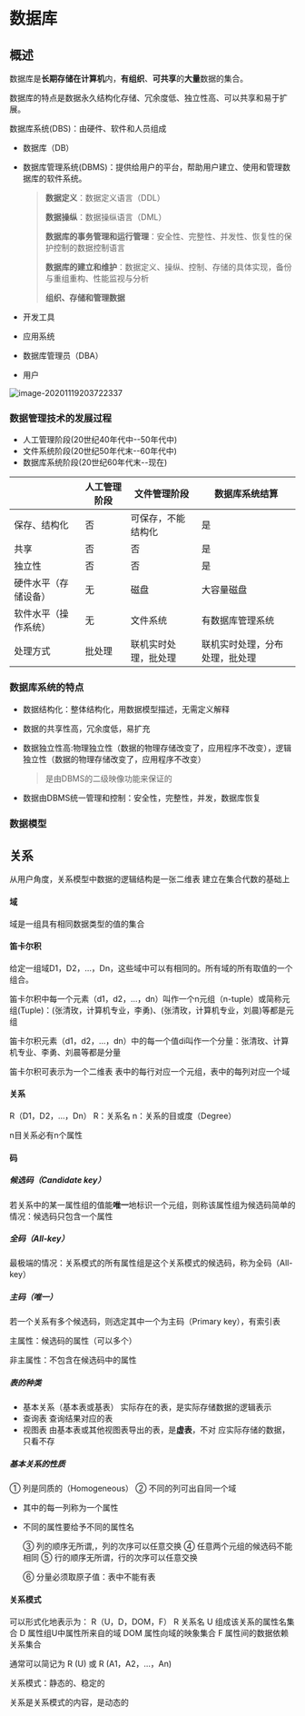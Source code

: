 # 数据库

## 概述

数据库是**长期存储在计算机**内，**有组织**、**可共享**的**大量**数据的集合。

数据库的特点是数据永久结构化存储、冗余度低、独立性高、可以共享和易于扩展。

数据库系统(DBS)：由硬件、软件和人员组成

- 数据库（DB）

- 数据库管理系统(DBMS)：提供给用户的平台，帮助用户建立、使用和管理数据库的软件系统。

  > **数据定义**：数据定义语言（DDL）
  >
  > **数据操纵**：数据操纵语言（DML）
  >
  > **数据库的事务管理和运行管理**：安全性、完整性、并发性、恢复性的保护控制的数据控制语言
  >
  > **数据库的建立和维护**：数据定义、操纵、控制、存储的具体实现，备份与重组重构、性能监视与分析
  >
  > **组织、存储和管理数据**

- 开发工具

- 应用系统

- 数据库管理员（DBA）

- 用户

 ![image-20201119203722337](C:\Users\LENOVO\AppData\Roaming\Typora\typora-user-images\image-20201119203722337.png)

### 数据管理技术的发展过程

- 人工管理阶段(20世纪40年代中--50年代中)
- 文件系统阶段(20世纪50年代末--60年代中)
- 数据库系统阶段(20世纪60年代末--现在)

|                      | 人工管理阶段 | 文件管理阶段         | 数据库系统结算                 |
| -------------------- | ------------ | -------------------- | ------------------------------ |
| 保存、结构化         | 否           | 可保存，不能结构化   | 是                             |
| 共享                 | 否           | 否                   | 是                             |
| 独立性               | 否           | 否                   | 是                             |
| 硬件水平（存储设备） | 无           | 磁盘                 | 大容量磁盘                     |
| 软件水平（操作系统） | 无           | 文件系统             | 有数据库管理系统               |
| 处理方式             | 批处理       | 联机实时处理，批处理 | 联机实时处理，分布处理，批处理 |

### 数据库系统的特点

- 数据结构化：整体结构化，用数据模型描述，无需定义解释

- 数据的共享性高，冗余度低，易扩充

- 数据独立性高:物理独立性（数据的物理存储改变了，应用程序不改变），逻辑独立性（数据的物理存储改变了，应用程序不改变）

  > 是由DBMS的二级映像功能来保证的

- 数据由DBMS统一管理和控制：安全性，完整性，并发，数据库恢复

### 数据模型





## 关系

从用户角度，关系模型中数据的逻辑结构是一张二维表
建立在集合代数的基础上 

#### 域

域是一组具有相同数据类型的值的集合

#### 笛卡尔积

   给定一组域D1，D2，…，Dn，这些域中可以有相同的。所有域的所有取值的一个组合。

笛卡尔积中每一个元素（d1，d2，…，dn）叫作一个n元组（n-tuple）或简称元组(Tuple)：(张清玫，计算机专业，李勇)、(张清玫，计算机专业，刘晨)等都是元组 

笛卡尔积元素（d1，d2，…，dn）中的每一个值di叫作一个分量：张清玫、计算机专业、李勇、刘晨等都是分量 

笛卡尔积可表示为一个二维表
表中的每行对应一个元组，表中的每列对应一个域 

#### 关系

R（D1，D2，…，Dn）
R：关系名
n：关系的目或度（Degree）

n目关系必有n个属性

#### 码

##### 候选码（Candidate key）

​    若关系中的某一属性组的值能**唯一**地标识一个元组，则称该属性组为候选码
​    简单的情况：候选码只包含一个属性

##### 全码（All-key）

​    最极端的情况：关系模式的所有属性组是这个关系模式的候选码，称为全码（All-key）

##### 主码（唯一）

若一个关系有多个候选码，则选定其中一个为主码（Primary key），有索引表

主属性：候选码的属性（可以多个）

非主属性：不包含在候选码中的属性

##### 表的种类

- 基本关系（基本表或基表）
  实际存在的表，是实际存储数据的逻辑表示
- 查询表
  查询结果对应的表
- 视图表
  由基本表或其他视图表导出的表，是**虚表**，不对
  应实际存储的数据，只看不存

##### 基本关系的性质

① 列是同质的（Homogeneous）
② 不同的列可出自同一个域

- 其中的每一列称为一个属性

- 不同的属性要给予不同的属性名

  ③ 列的顺序无所谓,，列的次序可以任意交换
  ④ 任意两个元组的候选码不能相同
  ⑤ 行的顺序无所谓，行的次序可以任意交换

  ⑥ 分量必须取原子值：表中不能有表

#### 关系模式

可以形式化地表示为：
    	R（U，D，DOM，F）
		R       关系名
		U       组成该关系的属性名集合
		D       属性组U中属性所来自的域
		DOM  属性向域的映象集合
		F        属性间的数据依赖关系集合

通常可以简记为
 	R (U)    或    R (A1，A2，…，An)

关系模式：静态的、稳定的

关系是关系模式的内容，是动态的